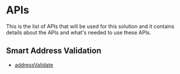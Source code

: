 # APIs 
This is the list of APIs that will be used for this solution and it contains details about the APIs and what's needed to use these APIs.

## Smart Address Validation
- [addressValidate](https://docs.shipping360.pitneybowes.com/openapi/address/operation/addressValidate/)
### 
